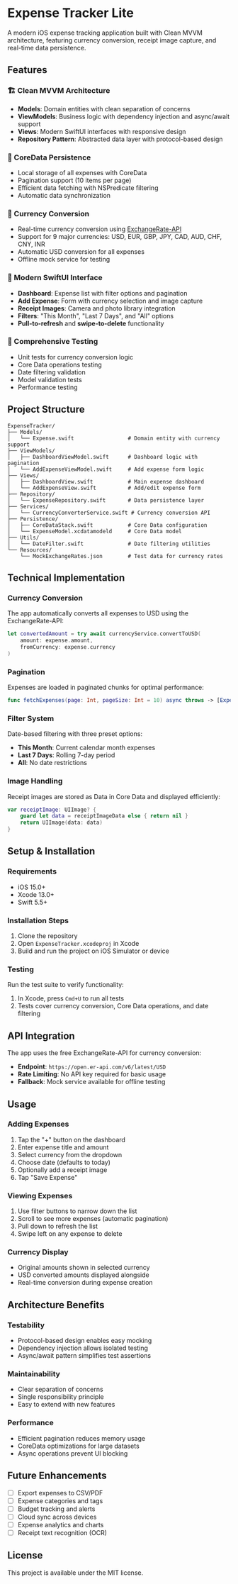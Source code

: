 # Expense Tracker Lite

A modern iOS expense tracking application built with Clean MVVM architecture, featuring currency conversion, receipt image capture, and real-time data persistence.

## Features

### 🏗️ Clean MVVM Architecture
- **Models**: Domain entities with clean separation of concerns
- **ViewModels**: Business logic with dependency injection and async/await support
- **Views**: Modern SwiftUI interfaces with responsive design
- **Repository Pattern**: Abstracted data layer with protocol-based design

### 💾 CoreData Persistence
- Local storage of all expenses with CoreData
- Pagination support (10 items per page)
- Efficient data fetching with NSPredicate filtering
- Automatic data synchronization

### 💱 Currency Conversion
- Real-time currency conversion using [ExchangeRate-API](https://open.er-api.com/v6/latest/USD)
- Support for 9 major currencies: USD, EUR, GBP, JPY, CAD, AUD, CHF, CNY, INR
- Automatic USD conversion for all expenses
- Offline mock service for testing

### 📱 Modern SwiftUI Interface
- **Dashboard**: Expense list with filter options and pagination
- **Add Expense**: Form with currency selection and image capture
- **Receipt Images**: Camera and photo library integration
- **Filters**: "This Month", "Last 7 Days", and "All" options
- **Pull-to-refresh** and **swipe-to-delete** functionality

### 🧪 Comprehensive Testing
- Unit tests for currency conversion logic
- Core Data operations testing
- Date filtering validation
- Model validation tests
- Performance testing

## Project Structure

```
ExpenseTracker/
├── Models/
│   └── Expense.swift                 # Domain entity with currency support
├── ViewModels/
│   ├── DashboardViewModel.swift      # Dashboard logic with pagination
│   └── AddExpenseViewModel.swift     # Add expense form logic
├── Views/
│   ├── DashboardView.swift           # Main expense dashboard
│   └── AddExpenseView.swift          # Add/edit expense form
├── Repository/
│   └── ExpenseRepository.swift       # Data persistence layer
├── Services/
│   └── CurrencyConverterService.swift # Currency conversion API
├── Persistence/
│   ├── CoreDataStack.swift           # Core Data configuration
│   └── ExpenseModel.xcdatamodeld     # Core Data model
├── Utils/
│   └── DateFilter.swift              # Date filtering utilities
└── Resources/
    └── MockExchangeRates.json        # Test data for currency rates
```

## Technical Implementation

### Currency Conversion
The app automatically converts all expenses to USD using the ExchangeRate-API:
```swift
let convertedAmount = try await currencyService.convertToUSD(
    amount: expense.amount,
    fromCurrency: expense.currency
)
```

### Pagination
Expenses are loaded in paginated chunks for optimal performance:
```swift
func fetchExpenses(page: Int, pageSize: Int = 10) async throws -> [Expense]
```

### Filter System
Date-based filtering with three preset options:
- **This Month**: Current calendar month expenses
- **Last 7 Days**: Rolling 7-day period
- **All**: No date restrictions

### Image Handling
Receipt images are stored as Data in Core Data and displayed efficiently:
```swift
var receiptImage: UIImage? {
    guard let data = receiptImageData else { return nil }
    return UIImage(data: data)
}
```

## Setup & Installation

### Requirements
- iOS 15.0+
- Xcode 13.0+
- Swift 5.5+

### Installation Steps
1. Clone the repository
2. Open `ExpenseTracker.xcodeproj` in Xcode
3. Build and run the project on iOS Simulator or device

### Testing
Run the test suite to verify functionality:
1. In Xcode, press `Cmd+U` to run all tests
2. Tests cover currency conversion, Core Data operations, and date filtering

## API Integration

The app uses the free ExchangeRate-API for currency conversion:
- **Endpoint**: `https://open.er-api.com/v6/latest/USD`
- **Rate Limiting**: No API key required for basic usage
- **Fallback**: Mock service available for offline testing

## Usage

### Adding Expenses
1. Tap the "+" button on the dashboard
2. Enter expense title and amount
3. Select currency from the dropdown
4. Choose date (defaults to today)
5. Optionally add a receipt image
6. Tap "Save Expense"

### Viewing Expenses
1. Use filter buttons to narrow down the list
2. Scroll to see more expenses (automatic pagination)
3. Pull down to refresh the list
4. Swipe left on any expense to delete

### Currency Display
- Original amounts shown in selected currency
- USD converted amounts displayed alongside
- Real-time conversion during expense creation

## Architecture Benefits

### Testability
- Protocol-based design enables easy mocking
- Dependency injection allows isolated testing
- Async/await pattern simplifies test assertions

### Maintainability
- Clear separation of concerns
- Single responsibility principle
- Easy to extend with new features

### Performance
- Efficient pagination reduces memory usage
- CoreData optimizations for large datasets
- Async operations prevent UI blocking

## Future Enhancements

- [ ] Export expenses to CSV/PDF
- [ ] Expense categories and tags
- [ ] Budget tracking and alerts
- [ ] Cloud sync across devices
- [ ] Expense analytics and charts
- [ ] Receipt text recognition (OCR)

## License

This project is available under the MIT license.